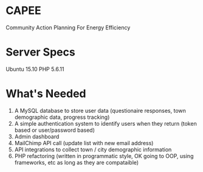 # CAPEE
  Community Action Planning For Energy Efficiency

# Server Specs
  Ubuntu 15.10
  PHP 5.6.11

# What's Needed
1. A MySQL database to store user data (questionaire responses, town demographic data, progress tracking)
2. A simple authentication system to identify users when they return (token based or user/password based)
3. Admin dashboard
4. MailChimp API call (update list with new email address)
5. API integrations to collect town / city demographic information
6. PHP refactoring (written in programmatic style, OK going to OOP, using frameworks, etc as long as they are compataible)
